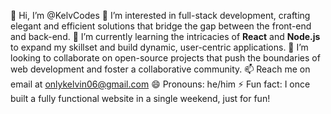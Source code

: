 👋 Hi, I’m @KelvCodes
👀 I’m interested in full-stack development, crafting elegant and efficient solutions that bridge the gap between the front-end and back-end.
🌱 I’m currently learning the intricacies of **React** and **Node.js** to expand my skillset and build dynamic, user-centric applications.
💞️ I’m looking to collaborate on open-source projects that push the boundaries of web development and foster a collaborative community.
📫 Reach me on email at onlykelvin06@gmail.com 
😄 Pronouns: he/him
⚡ Fun fact: I once built a fully functional website in a single weekend, just for fun!

<!---
KelvCodes/KelvCodes is a ✨ special ✨ repository because its `README.md` (this file) appears on your GitHub profile.
You can click the Preview link to take a look at your changes.
--->
